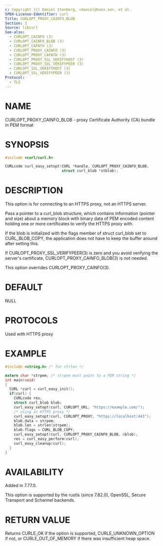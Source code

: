 ```yaml
---
c: Copyright (C) Daniel Stenberg, <daniel@haxx.se>, et al.
SPDX-License-Identifier: curl
Title: CURLOPT_PROXY_CAINFO_BLOB
Section: 3
Source: libcurl
See-also:
  - CURLOPT_CAINFO (3)
  - CURLOPT_CAINFO_BLOB (3)
  - CURLOPT_CAPATH (3)
  - CURLOPT_PROXY_CAINFO (3)
  - CURLOPT_PROXY_CAPATH (3)
  - CURLOPT_PROXY_SSL_VERIFYHOST (3)
  - CURLOPT_PROXY_SSL_VERIFYPEER (3)
  - CURLOPT_SSL_VERIFYHOST (3)
  - CURLOPT_SSL_VERIFYPEER (3)
Protocol:
  - TLS
---
```


# NAME

CURLOPT_PROXY_CAINFO_BLOB - proxy Certificate Authority (CA) bundle in PEM format

# SYNOPSIS

~~~c
#include <curl/curl.h>

CURLcode curl_easy_setopt(CURL *handle, CURLOPT_PROXY_CAINFO_BLOB,
                          struct curl_blob *stblob);
~~~

# DESCRIPTION

This option is for connecting to an HTTPS proxy, not an HTTPS server.

Pass a pointer to a curl_blob structure, which contains information (pointer
and size) about a memory block with binary data of PEM encoded content holding
one or more certificates to verify the HTTPS proxy with.

If the blob is initialized with the flags member of struct curl_blob set to
CURL_BLOB_COPY, the application does not have to keep the buffer around after
setting this.

If CURLOPT_PROXY_SSL_VERIFYPEER(3) is zero and you avoid verifying the
server's certificate, CURLOPT_PROXY_CAINFO_BLOB(3) is not needed.

This option overrides CURLOPT_PROXY_CAINFO(3).

# DEFAULT

NULL

# PROTOCOLS

Used with HTTPS proxy

# EXAMPLE

~~~c
#include <string.h> /* for strlen */

extern char *strpem; /* strpem must point to a PEM string */
int main(void)
{
  CURL *curl = curl_easy_init();
  if(curl) {
    CURLcode res;
    struct curl_blob blob;
    curl_easy_setopt(curl, CURLOPT_URL, "https://example.com/");
    /* using an HTTPS proxy */
    curl_easy_setopt(curl, CURLOPT_PROXY, "https://localhost:443");
    blob.data = strpem;
    blob.len = strlen(strpem);
    blob.flags = CURL_BLOB_COPY;
    curl_easy_setopt(curl, CURLOPT_PROXY_CAINFO_BLOB, &blob);
    res = curl_easy_perform(curl);
    curl_easy_cleanup(curl);
  }
}
~~~

# AVAILABILITY

Added in 7.77.0.

This option is supported by the rustls (since 7.82.0), OpenSSL, Secure
Transport and Schannel backends.

# RETURN VALUE

Returns CURLE_OK if the option is supported, CURLE_UNKNOWN_OPTION if not, or
CURLE_OUT_OF_MEMORY if there was insufficient heap space.
